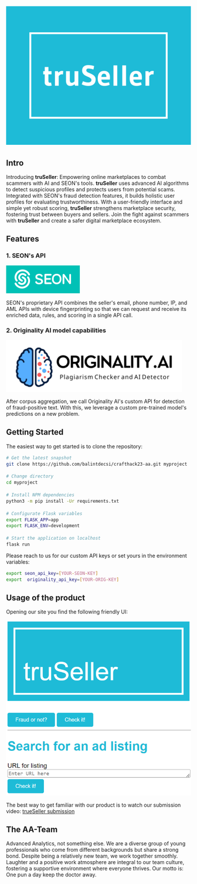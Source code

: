 ![](.\truSeller-high-resolution-color-logo.png)
=======================

## Intro
Introducing **truSeller**: Empowering online marketplaces to combat scammers with AI and SEON's tools. **truSeller** uses advanced AI algorithms to detect suspicious profiles and protects users from potential scams. Integrated with SEON's fraud detection features, it builds holistic user profiles for evaluating trustworthiness. With a user-friendly interface and simple yet robust scoring, **truSeller** strengthens marketplace security, fostering trust between buyers and sellers. Join the fight against scammers with **truSeller** and create a safer digital marketplace ecosystem.

## Features

### 1. SEON's API

![](.\images\seon_logo.png)

SEON's proprietary API combines the seller's email, phone number, IP, and AML APIs with device fingerprinting so that we can request and receive its enriched data, rules, and scoring in a single API call.

### 2. Originality AI model capabilities

![](images\originality_ai.png)

After corpus aggregation, we call Originality AI's custom API for detection of fraud-positive text. With this, we leverage a custom pre-trained model's predictions on a new problem.


## Getting Started

The easiest way to get started is to clone the repository:

```bash
# Get the latest snapshot
git clone https://github.com/balintdecsi/crafthack23-aa.git myproject

# Change directory
cd myproject

# Install NPM dependencies
python3 -m pip install -Ur requirements.txt

# Configurate Flask variables
export FLASK_APP=app
export FLASK_ENV=development

# Start the application on localhost
flask run
```

Please reach to us for our custom API keys or set yours in the environment variables:
```bash
export seon_api_key=[YOUR-SEON-KEY]
export  originality_api_key=[YOUR-ORIG-KEY]
```

## Usage of the product

Opening our site you find the following friendly UI:

![](images\front_page.png)

The best way to get familiar with our product is to watch our submission video:
[trueSeller submission](https://www.example.com)

## The AA-Team

Advanced Analytics, not something else. We are a diverse group of young professionals who come from different backgrounds but share a strong bond. Despite being a relatively new team, we work together smoothly. Laughter and a positive work atmosphere are integral to our team culture, fostering a supportive environment where everyone thrives. Our motto is: One pun a day keep the doctor away.
